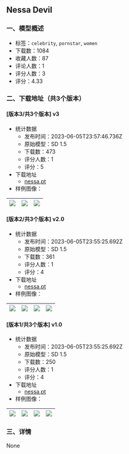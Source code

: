 ## Nessa Devil
### 一、模型概述

- 标签：`celebrity`, `pornstar`, `women`
- 下载数：1084
- 收藏人数：87
- 评论人数：1
- 评分人数：3
- 评分：4.33

### 二、下载地址（共3个版本）

#### [版本3/共3个版本] v3

- 统计数据
  - 发布时间：2023-06-05T23:57:46.736Z
  - 原始模型：SD 1.5
  - 下载数：473
  - 评分人数：1
  - 评分：5
- 下载地址
  - [nessa.pt](https://civitai.com/api/download/models/90053)
- 样例图像：

| <img src="https://image.civitai.com/xG1nkqKTMzGDvpLrqFT7WA/7c20e20e-b1dd-4508-a4ac-2b8ab3919e94/width=450/1044025.jpeg" /> | <img src="https://image.civitai.com/xG1nkqKTMzGDvpLrqFT7WA/c6126b6e-af62-47f0-ade0-96c664714047/width=450/1143184.jpeg" /> | <img src="https://image.civitai.com/xG1nkqKTMzGDvpLrqFT7WA/c83eb338-6eb2-4a0f-b4c4-68358dfca22b/width=450/1143182.jpeg" /> |
| ---- | ---- | ---- |

#### [版本2/共3个版本] v2.0

- 统计数据
  - 发布时间：2023-06-05T23:55:25.692Z
  - 原始模型：SD 1.5
  - 下载数：361
  - 评分人数：1
  - 评分：4
- 下载地址
  - [nessa.pt](https://civitai.com/api/download/models/81019)
- 样例图像：

| <img src="https://image.civitai.com/xG1nkqKTMzGDvpLrqFT7WA/410ee643-6d34-4118-b593-62ef26a3fae1/width=450/909944.jpeg" /> | <img src="https://image.civitai.com/xG1nkqKTMzGDvpLrqFT7WA/2fec13f0-5656-436e-9401-fbc92c3b14dd/width=450/909946.jpeg" /> | <img src="https://image.civitai.com/xG1nkqKTMzGDvpLrqFT7WA/f64dee31-4924-42c6-ac68-2f66de832560/width=450/909945.jpeg" /> | <img src="https://image.civitai.com/xG1nkqKTMzGDvpLrqFT7WA/6deb07bb-3f4c-4513-86ea-9f8eae02a5b0/width=450/909947.jpeg" /> |
| ---- | ---- | ---- | ---- |

#### [版本1/共3个版本] v1.0

- 统计数据
  - 发布时间：2023-06-05T23:55:25.692Z
  - 原始模型：SD 1.5
  - 下载数：250
  - 评分人数：1
  - 评分：4
- 下载地址
  - [nessa.pt](https://civitai.com/api/download/models/74965)
- 样例图像：

| <img src="https://image.civitai.com/xG1nkqKTMzGDvpLrqFT7WA/400104b8-9ef0-4cff-af15-8cdbb9cb7fc5/width=450/890647.jpeg" /> | <img src="https://image.civitai.com/xG1nkqKTMzGDvpLrqFT7WA/9ad58b9c-a4de-4185-af04-d05f9848bf6a/width=450/837696.jpeg" /> | <img src="https://image.civitai.com/xG1nkqKTMzGDvpLrqFT7WA/0c40488d-a347-40e4-ad72-cbc780f4aeab/width=450/890646.jpeg" /> | <img src="https://image.civitai.com/xG1nkqKTMzGDvpLrqFT7WA/5efa7f37-1c32-4b64-9056-6174dd52185f/width=450/837697.jpeg" /> |
| ---- | ---- | ---- | ---- |


### 三、详情
None